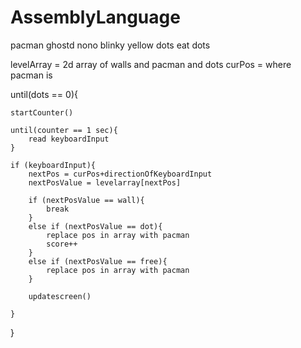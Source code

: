 # AssemblyLanguage
pacman
ghostd nono
blinky yellow
dots eat dots

levelArray = 2d array of walls and pacman and dots
curPos = where pacman is


until(dots == 0){

	startCounter()

	until(counter == 1 sec){
		read keyboardInput	
	}

	if (keyboardInput){
		nextPos = curPos+directionOfKeyboardInput
		nextPosValue = levelarray[nextPos]

		if (nextPosValue == wall){
			break
		}
		else if (nextPosValue == dot){
			replace pos in array with pacman
			score++
		}
		else if (nextPosValue == free){
			replace pos in array with pacman
		}

		updatescreen()

	}
}
